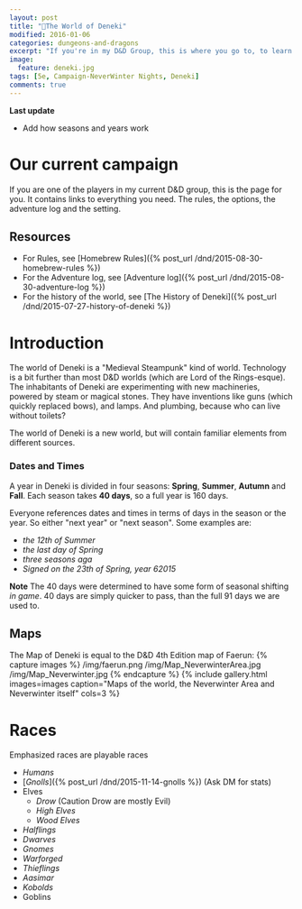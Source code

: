 ```yaml
---
layout: post
title: "🐲The World of Deneki"
modified: 2016-01-06
categories: dungeons-and-dragons
excerpt: "If you're in my D&D Group, this is where you go to, to learn about the world we play in."
image:
  feature: deneki.jpg
tags: [5e, Campaign-NeverWinter Nights, Deneki]
comments: true
---
```


**Last update**

- Add how seasons and years work

# Our current campaign

If you are one of the players in my current D&D group, this is the page for you. It contains links to everything you need. The rules, the options, the adventure log and the setting.

## Resources

- For Rules, see [Homebrew Rules]({% post_url /dnd/2015-08-30-homebrew-rules %})
- For the Adventure log, see [Adventure log]({% post_url /dnd/2015-08-30-adventure-log %})
- For the history of the world, see [The History of Deneki]({% post_url /dnd/2015-07-27-history-of-deneki %})

# Introduction
The world of Deneki is a "Medieval Steampunk" kind of world. Technology is a bit further than most D&D worlds (which are Lord of the Rings-esque).
The inhabitants of Deneki are experimenting with new machineries, powered by steam or magical stones.
They have inventions like guns (which quickly replaced bows), and lamps. And plumbing, because who can live without toilets?

The world of Deneki is a new world, but will contain familiar elements from different sources.

### Dates and Times
A year in Deneki is divided in four seasons: **Spring**, **Summer**, **Autumn** and **Fall**. Each season takes **40 days**, so a full year is 160 days.

Everyone references dates and times in terms of days in the season or the year. So either "next year" or "next season". Some examples are:
  - _the 12th of Summer_
  - _the last day of Spring_
  - _three seasons aga_
  - _Signed on the 23th of Spring, year 62015_

**Note** The 40 days were determined to have some form of seasonal shifting *in game*. 40 days are simply quicker to pass, than the full 91 days we are used to.

## Maps
The Map of Deneki is equal to the D&D 4th Edition map of Faerun:
{% capture images %}
	/img/faerun.png
	/img/Map_NeverwinterArea.jpg
	/img/Map_Neverwinter.jpg
{% endcapture %}
{% include gallery.html images=images caption="Maps of the world, the Neverwinter Area and Neverwinter itself" cols=3 %}

# Races

Emphasized races are playable races

- *Humans*
- [*Gnolls*]({% post_url /dnd/2015-11-14-gnolls %}) (Ask DM for stats)
- Elves
  - *Drow* (Caution Drow are mostly Evil)
  - *High Elves*
  - *Wood Elves*
- *Halflings*
- *Dwarves*
- *Gnomes*
- *Warforged*
- *Thieflings*
- *Aasimar*
- *Kobolds*
- Goblins